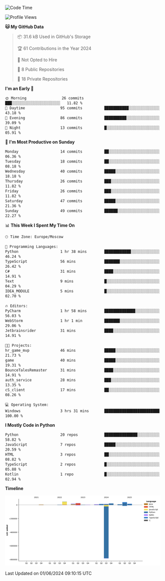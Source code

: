 <!--START_SECTION:waka-->
![Code Time](http://img.shields.io/badge/Code%20Time-346%20hrs%2034%20mins-blue)

![Profile Views](http://img.shields.io/badge/Profile%20Views-0-blue)

**🐱 My GitHub Data** 

> 📦 31.6 kB Used in GitHub's Storage 
 > 
> 🏆 61 Contributions in the Year 2024
 > 
> 🚫 Not Opted to Hire
 > 
> 📜 8 Public Repositories 
 > 
> 🔑 18 Private Repositories 
 > 
**I'm an Early 🐤** 

```text
🌞 Morning                26 commits          ███░░░░░░░░░░░░░░░░░░░░░░   11.82 % 
🌆 Daytime                95 commits          ███████████░░░░░░░░░░░░░░   43.18 % 
🌃 Evening                86 commits          ██████████░░░░░░░░░░░░░░░   39.09 % 
🌙 Night                  13 commits          █░░░░░░░░░░░░░░░░░░░░░░░░   05.91 % 
```
📅 **I'm Most Productive on Sunday** 

```text
Monday                   14 commits          ██░░░░░░░░░░░░░░░░░░░░░░░   06.36 % 
Tuesday                  18 commits          ██░░░░░░░░░░░░░░░░░░░░░░░   08.18 % 
Wednesday                40 commits          █████░░░░░░░░░░░░░░░░░░░░   18.18 % 
Thursday                 26 commits          ███░░░░░░░░░░░░░░░░░░░░░░   11.82 % 
Friday                   26 commits          ███░░░░░░░░░░░░░░░░░░░░░░   11.82 % 
Saturday                 47 commits          █████░░░░░░░░░░░░░░░░░░░░   21.36 % 
Sunday                   49 commits          ██████░░░░░░░░░░░░░░░░░░░   22.27 % 
```


📊 **This Week I Spent My Time On** 

```text
🕑︎ Time Zone: Europe/Moscow

💬 Programming Languages: 
Python                   1 hr 38 mins        ████████████░░░░░░░░░░░░░   46.24 % 
TypeScript               56 mins             ███████░░░░░░░░░░░░░░░░░░   26.42 % 
C#                       31 mins             ████░░░░░░░░░░░░░░░░░░░░░   14.91 % 
Text                     9 mins              █░░░░░░░░░░░░░░░░░░░░░░░░   04.29 % 
IDEA_MODULE              5 mins              █░░░░░░░░░░░░░░░░░░░░░░░░   02.70 % 

🔥 Editors: 
PyCharm                  1 hr 58 mins        ██████████████░░░░░░░░░░░   56.03 % 
WebStorm                 1 hr 1 min          ███████░░░░░░░░░░░░░░░░░░   29.06 % 
Jetbrainsrider           31 mins             ████░░░░░░░░░░░░░░░░░░░░░   14.91 % 

🐱‍💻 Projects: 
hr_game_mvp              46 mins             █████░░░░░░░░░░░░░░░░░░░░   21.73 % 
game                     40 mins             █████░░░░░░░░░░░░░░░░░░░░   19.31 % 
BounceTalesRemaster      31 mins             ████░░░░░░░░░░░░░░░░░░░░░   14.91 % 
auth_service             28 mins             ███░░░░░░░░░░░░░░░░░░░░░░   13.35 % 
cS_client                17 mins             ██░░░░░░░░░░░░░░░░░░░░░░░   08.26 % 

💻 Operating System: 
Windows                  3 hrs 31 mins       █████████████████████████   100.00 % 
```

**I Mostly Code in Python** 

```text
Python                   20 repos            ███████████████░░░░░░░░░░   58.82 % 
JavaScript               7 repos             █████░░░░░░░░░░░░░░░░░░░░   20.59 % 
HTML                     3 repos             ██░░░░░░░░░░░░░░░░░░░░░░░   08.82 % 
TypeScript               2 repos             █░░░░░░░░░░░░░░░░░░░░░░░░   05.88 % 
Kotlin                   1 repo              █░░░░░░░░░░░░░░░░░░░░░░░░   02.94 % 
```



**Timeline**

![Lines of Code chart](https://raw.githubusercontent.com/adlemx/adlemx/main/assets/bar_graph.png)


 Last Updated on 01/06/2024 09:10:15 UTC
<!--END_SECTION:waka-->
